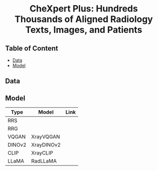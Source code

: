 <div align="center">
<h1>
CheXpert Plus: Hundreds Thousands of Aligned Radiology Texts, Images, and Patients
</h1>
</div>

## Table of Content

- [Data](#data)
- [Model](#model)

## Data


## Model
| Type   | Model      | Link |
|--------|------------|------|
| RRS    |            |      |
| RRG    |            |      |
| VQGAN  | XrayVQGAN  |      |
| DINOv2 | XrayDINOv2 |      |
| CLIP   | XrayCLIP   |      |
| LLaMA  | RadLLaMA   |      |
